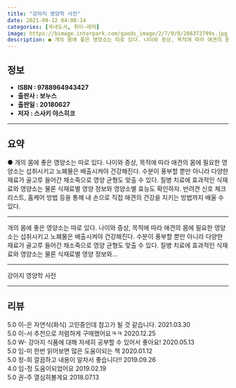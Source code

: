 ```yaml
---
title: "강아지 영양학 사전"
date: 2021-09-12 04:08:14
categories: [국내도서, 취미-레저]
image: https://bimage.interpark.com/goods_image/2/7/9/9/286372799s.jpg
description: ● 개의 몸에 좋은 영양소는 따로 있다. 나이와 증상, 목적에 따라 애견의 몸에 필요한 영양소는 섭취시키고 노폐물은 배출시켜야 건강해진다. 수분이 풍부할 뿐만 아니라 다양한 재료가 골고루 들어간 채소죽으로 영양 균형도 맞출 수 있다. 질병 치료에 효과적인 식재료와 영양소는 물론 식재료
---
```


## **정보**

- **ISBN : 9788964943427**
- **출판사 : 보누스**
- **출판일 : 20180627**
- **저자 : 스사키 야스히코**

------



## **요약**

●  개의 몸에 좋은 영양소는 따로 있다. 나이와 증상, 목적에 따라 애견의 몸에 필요한 영양소는 섭취시키고 노폐물은 배출시켜야 건강해진다. 수분이 풍부할 뿐만 아니라 다양한 재료가 골고루 들어간 채소죽으로 영양 균형도 맞출 수 있다. 질병 치료에 효과적인 식재료와 영양소는 물론 식재료별 영양 정보와 영양소별 효능도 확인하자. 반려견 신호 체크리스트, 홈케어 방법 등을 통해 내 손으로 직접 애견의 건강을 지키는 방법까지 배울 수 있다.

------

개의 몸에 좋은 영양소는 따로 있다. 나이와 증상, 목적에 따라 애견의 몸에 필요한 영양소는 섭취시키고 노폐물은 배출시켜야 건강해진다.
수분이 풍부할 뿐만 아니라 다양한 재료가 골고루 들어간 채소죽으로 영양 균형도 맞출 수 있다. 질병 치료에 효과적인 식재료와 영양소는 물론 
식재료별 영양 정보와... 

------


강아지 영양학 사전 

------


## **리뷰** 

5.0 이-은 자연식(화식) 고민중인데 참고가 될 것 같습니다. 2021.03.30 <br/>5.0 이-서 추천으로 저렴하게 구매했어요ㅋㅋ 2020.12.25 <br/>5.0 W- 강아지 식품에 대해 자세히 공부할 수 있어서 좋아요! 2020.05.13 <br/>5.0 임-미 한번 읽어보면 많은 도움이되는 책 2020.01.12 <br/>5.0 정-희 깔끔하고 내용이 알차서 좋습니다!! 2019.09.26 <br/>4.0 임-정 도움이되었어요 2019.02.19 <br/>5.0 권-주 열심히볼게요 2018.07.13 <br/>